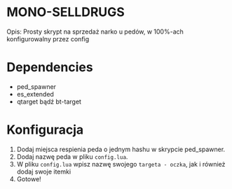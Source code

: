 # MONO-SELLDRUGS

Opis: Prosty skrypt na sprzedaż narko u pedów, w 100%-ach konfigurowalny przez config

# Dependencies
- ped_spawner
- es_extended
- qtarget bądź bt-target

# Konfiguracja

1. Dodaj miejsca respienia peda o jednym hashu w skrypcie ped_spawner.
2. Dodaj nazwę peda w pliku `config.lua`.
3. W pliku `config.lua` wpisz nazwę swojego `targeta - oczka`, jak i również dodaj swoje itemki
4. Gotowe!
